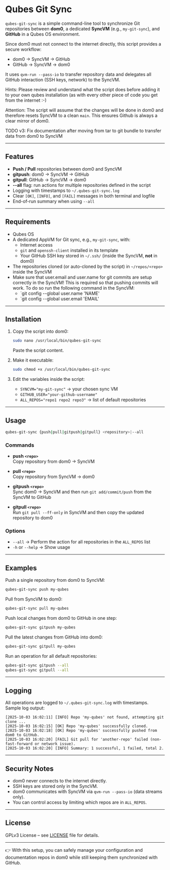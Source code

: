 # Qubes Git Sync

`qubes-git-sync` is a simple command-line tool to synchronize Git repositories between **dom0**, a dedicated **SyncVM** (e.g., `my-git-sync`), and **GitHub** in a Qubes OS environment.  

Since dom0 must not connect to the internet directly, this script provides a secure workflow:  
- dom0 → SyncVM → GitHub  
- GitHub → SyncVM → dom0  

It uses `qvm-run --pass-io` to transfer repository data and delegates all GitHub interaction (SSH keys, network) to the SyncVM.  

Hints:
Please review and understand what the script does before adding it to your own qubes installation (as with every other piece of code you get from the internet :-)

Attention:
The script will assume that the changes will be done in dom0 and therefore resets SyncVM to a clean `main`. This ensures Github is always a clear mirror of dom0.

TODO v3: Fix documentation after moving from tar to git bundle to transfer data from dom0 to SyncVM

---

## Features

- **Push / Pull** repositories between dom0 and SyncVM  
- **gitpush**: dom0 → SyncVM → GitHub  
- **gitpull**: GitHub → SyncVM → dom0  
- **--all** flag: run actions for multiple repositories defined in the script  
- Logging with timestamps to `~/.qubes-git-sync.log`  
- Clear `[OK]`, `[INFO]`, and `[FAIL]` messages in both terminal and logfile  
- End-of-run summary when using `--all`  

---

## Requirements

- Qubes OS  
- A dedicated AppVM for Git sync, e.g., `my-git-sync`, with:
  - Internet access  
  - `git` and `openssh-client` installed in its template  
  - Your GitHub SSH key stored in `~/.ssh/` (inside the SyncVM, **not** in dom0)  
- The repositories cloned (or auto-cloned by the script) in `~/repos/<repo>` inside the SyncVM  
- Make sure that user.email and user.name for git commits are setup correctly in the SyncVM! This is required so that pushing commits will work. To do so run the following command in the SyncVM:  
  - `git config --global user.name 'NAME'
  - `git config --global user.email 'EMAIL'

---

## Installation

1. Copy the script into dom0:  

   ```bash
   sudo nano /usr/local/bin/qubes-git-sync
   ```

   Paste the script content.  

2. Make it executable:  

   ```bash
   sudo chmod +x /usr/local/bin/qubes-git-sync
   ```

3. Edit the variables inside the script:  
   - `SYNCVM="my-git-sync"` → your chosen sync VM  
   - `GITHUB_USER="your-github-username"`  
   - `ALL_REPOS="repo1 repo2 repo3"` → list of default repositories  

---

## Usage

```bash
qubes-git-sync {push|pull|gitpush|gitpull} <repository>|--all
```

### Commands

- **push `<repo>`**  
  Copy repository from dom0 → SyncVM  

- **pull `<repo>`**  
  Copy repository from SyncVM → dom0  

- **gitpush `<repo>`**  
  Sync dom0 → SyncVM and then run `git add/commit/push` from the SyncVM to GitHub  

- **gitpull `<repo>`**  
  Run `git pull --ff-only` in SyncVM and then copy the updated repository to dom0  

### Options

- `--all` → Perform the action for all repositories in the `ALL_REPOS` list  
- `-h` or `--help` → Show usage  

---

## Examples

Push a single repository from dom0 to SyncVM:  

```bash
qubes-git-sync push my-qubes
```

Pull from SyncVM to dom0:  

```bash
qubes-git-sync pull my-qubes
```

Push local changes from dom0 to GitHub in one step:  

```bash
qubes-git-sync gitpush my-qubes
```

Pull the latest changes from GitHub into dom0:  

```bash
qubes-git-sync gitpull my-qubes
```

Run an operation for all default repositories:  

```bash
qubes-git-sync gitpush --all
qubes-git-sync gitpull --all
```

---

## Logging

All operations are logged to `~/.qubes-git-sync.log` with timestamps.  
Sample log output:  

```
[2025-10-03 16:02:11] [INFO] Repo 'my-qubes' not found, attempting git clone ...
[2025-10-03 16:02:15] [OK] Repo 'my-qubes' successfully cloned.
[2025-10-03 16:02:18] [OK] Repo 'my-qubes' successfully pushed from dom0 to GitHub.
[2025-10-03 16:02:20] [FAIL] Git pull for 'another-repo' failed (non-fast-forward or network issue).
[2025-10-03 16:02:20] [INFO] Summary: 1 successful, 1 failed, total 2.
```

---

## Security Notes

- dom0 never connects to the internet directly.  
- SSH keys are stored only in the SyncVM.  
- dom0 communicates with SyncVM via `qvm-run --pass-io` (data streams only).  
- You can control access by limiting which repos are in `ALL_REPOS`.  

---

## License

GPLv3 License – see [LICENSE](LICENSE) file for details.  

---

👉 With this setup, you can safely manage your configuration and documentation repos in dom0 while still keeping them synchronized with GitHub.  
